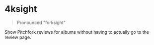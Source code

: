 # 4ksight
> Pronounced "forksight"

Show Pitchfork reviews for albums without having to actually go to the review page.
